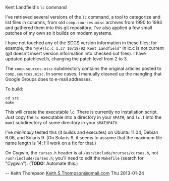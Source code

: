 Kent Landfield's `lc` command

I've retrieved several versions of the `lc` command, a tool to
categorize and list files in columns, from old `comp.sources.misc`
archives from 1990 to 1993 and gathered them into this git repository.
I've also applied a few small patches of my own so it builds on
modern systems.

I have not touched any of the SCCS version information in these files;
for example, the `"@(#)lc.c 1.37 10/18/92 Kent Landfield"` in lc.c is
not current (git doesn't insert version information into checked out files).
I have updated patchlevel.h, changing the patch level from 2 to 3.

The `comp.sources.misc` subdirectory contains the original articles
posted to `comp.sources.misc`.  In some cases, I manually cleaned up
the mangling that Google Groups does to e-mail addresses.

To build:

    cd src
    make

This will create the executable `lc`.  There is currently no
installation script.  Just copy the `lc` executable into a directory
in your `$PATH`, and `lc.1` into the `man1` subdirectory of some
directory in your `$MATHPATH`.

I've *minimally* tested this (it builds and executes) on Ubuntu 11.04,
Debian 6.06, and Solaris 9.  (On Solaris 9, it seems to assume that
the maximum file name length is 14; I'll work on a fix for that.)

On Cygwin, the `curses.h` header is at `/usr/include/ncurses/curses.h`,
not `/usr/include/curses.h`; you'll need to edit the `Makefile`
(search for "Cygwin").  (**TODO:** Automate this.)

-- Keith Thompson <Keith.S.Thompson@gmail.com> Thu 2013-01-24
